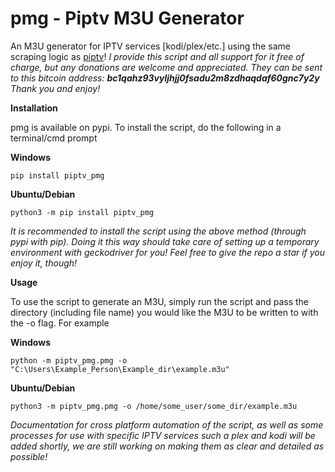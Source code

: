 pmg - Piptv M3U Generator
=======

An M3U generator for IPTV services [kodi/plex/etc.] using the same scraping logic as [piptv](https://github.com/schwifty42069/piptv)! *I provide this script and all support for it free of charge, but any donations are welcome and appreciated. They can be sent to this bitcoin address: **bc1qahz93vyljhjj0fsadu2m8zdhaqdaf60gnc7y2y** Thank you and enjoy!*

**Installation**

pmg is available on pypi. To install the script, do the following in a terminal/cmd prompt

**Windows**

```
pip install piptv_pmg
```

**Ubuntu/Debian**

```
python3 -m pip install piptv_pmg
```

*It is recommended to install the script using the above method (through pypi with pip). Doing it this way should take care of
setting up a temporary environment with geckodriver for you! Feel free to give the repo a star if you enjoy it, though!*

**Usage**

To use the script to generate an M3U, simply run the script and pass the directory 
(including file name) you would like the M3U to be written to with the -o flag. For example

**Windows**

```
python -m piptv_pmg.pmg -o "C:\Users\Example_Person\Example_dir\example.m3u"
```

**Ubuntu/Debian**

```
python3 -m piptv_pmg.pmg -o /home/some_user/some_dir/example.m3u
```

*Documentation for cross platform automation of the script, as well as some processes for use with 
specific IPTV services such a plex and kodi will be added shortly, we are still working on making
them as clear and detailed as possible!*
